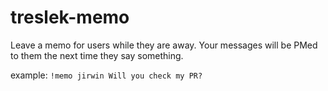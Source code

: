 # treslek-memo

Leave a memo for users while they are away. Your messages will be PMed
to them the next time they say something.

example: `!memo jirwin Will you check my PR?`
